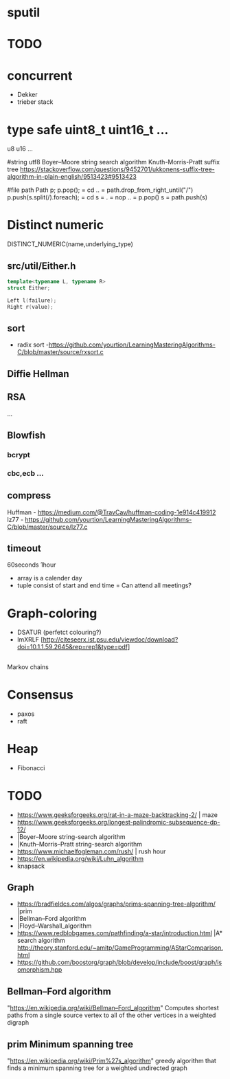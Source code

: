 # sputil

# TODO
# concurrent
- Dekker
- trieber stack

# type safe uint8_t uint16_t ...
u8
u16
...

#string
utf8
Boyer–Moore string search algorithm
Knuth-Morris-Pratt
suffix tree https://stackoverflow.com/questions/9452701/ukkonens-suffix-tree-algorithm-in-plain-english/9513423#9513423

#file path
			Path p;
			p.pop(); = cd .. = path.drop_from_right_until("/")
			p.push(s.split(/).foreach); = cd s = . = nop
													.. = p.pop()
													s  = path.push(s)

# Distinct numeric
DISTINCT_NUMERIC(name,underlying_type)

## src/util/Either.h
```cpp
template<typename L, typename R>
struct Either;

Left l(failure);
Right r(value);
```

## sort
- radix sort -https://github.com/yourtion/LearningMasteringAlgorithms-C/blob/master/source/rxsort.c

## Diffie Hellman
## RSA
...

## Blowfish
### bcrypt
### cbc,ecb ...

## compress
Huffman - https://medium.com/@TravCav/huffman-coding-1e914c419912
lz77 - https://github.com/yourtion/LearningMasteringAlgorithms-C/blob/master/source/lz77.c


## timeout
60seconds
1hour


[(0,30),(5,10),(15,20)]:false
[(7,10),(2,4)]: true
- array is a calender day
- tuple consist of start and end time
= Can attend all meetings?

# Graph-coloring
- DSATUR (perfetct colouring?)
- lmXRLF [http://citeseerx.ist.psu.edu/viewdoc/download?doi=10.1.1.59.2645&rep=rep1&type=pdf]

##
Markov chains

# Consensus
- paxos
- raft

# Heap
- Fibonacci

# TODO
- https://www.geeksforgeeks.org/rat-in-a-maze-backtracking-2/ | maze
- https://www.geeksforgeeks.org/longest-palindromic-subsequence-dp-12/
- |Boyer–Moore string-search algorithm
- |Knuth–Morris–Pratt string-search algorithm
- https://www.michaelfogleman.com/rush/ | rush hour
- https://en.wikipedia.org/wiki/Luhn_algorithm
- knapsack

## Graph
- https://bradfieldcs.com/algos/graphs/prims-spanning-tree-algorithm/ |prim
- |Bellman–Ford algorithm
- |Floyd–Warshall_algorithm
- https://www.redblobgames.com/pathfinding/a-star/introduction.html |A* search algorithm
  http://theory.stanford.edu/~amitp/GameProgramming/AStarComparison.html
- https://github.com/boostorg/graph/blob/develop/include/boost/graph/isomorphism.hpp

## Bellman–Ford algorithm
"https://en.wikipedia.org/wiki/Bellman–Ford_algorithm"
Computes shortest paths from a single source vertex to all of the other vertices
in a weighted digraph

## prim Minimum spanning tree
"https://en.wikipedia.org/wiki/Prim%27s_algorithm"
greedy algorithm that finds a minimum spanning tree for a weighted undirected
graph
